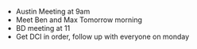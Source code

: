 - Austin Meeting at 9am
- Meet Ben and Max Tomorrow morning
- BD meeting at 11
- Get DCI in order, follow up with everyone on monday

